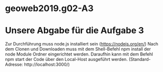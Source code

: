 # geoweb2019.g02-A3
# Unsere Abgabe für die Aufgabe 3

Zur Durchführung muss node.js installiert sein (https://nodejs.org/en/)
Nach dem Clonen und Downloaden muss mit dem Shell-Befehl npm install der node Module Ordner eingerichtet werden. 
Daraufhin kann mit dem Befehl npm start der Code über den Local-Host ausgeführt werden. (Standard-Adresse: http://localhost:3000/) 

